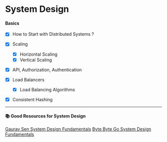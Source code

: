 # System Design


#### Basics

- [X] How to Start with Distributed Systems ?

- [X] Scaling
    - [X] Horizontal Scaling
    - [X] Vertical Scaling

- [X] API, Authorization, Authentication 
- [X] Load Balancers
    - [X]  Load Balancing Algorithms

- [X] Consistent Hashing 


---

####  📚 Good Resources for System Design 

[Gaurav Sen System Design Fundamentals](https://www.youtube.com/watch?v=xpDnVSmNFX0&list=PLMCXHnjXnTnvo6alSjVkgxV-VH6EPyvoX)
[Byte Byte Go System Design Fundamentals](https://www.youtube.com/watch?v=5TRFpFBccQM&list=PLCRMIe5FDPse7NNmQP5UziLjXjkHW3gqA)
